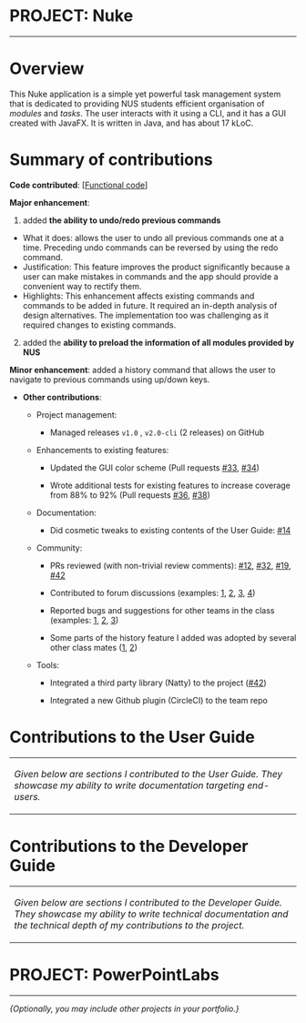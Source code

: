 PROJECT: Nuke
==============================

---

Overview
========

This Nuke application is a simple yet powerful task management system that is dedicated to providing NUS students efficient organisation of *modules* and *tasks*. The user interacts with it using a CLI, and it has a GUI created with JavaFX. It is written in Java, and has about 17 kLoC.

Summary of contributions
========================
**Code contributed**: \[[Functional code](https://nus-cs2113-ay1920s2.github.io/tp-dashboard/#breakdown=true&search=a11riseforme)\]

**Major enhancement**: 

1. added **the ability to undo/redo previous commands**

- What it does: allows the user to undo all previous commands one at a time. Preceding undo commands can be reversed by using the redo command.
- Justification: This feature improves the product significantly because a user can make mistakes in commands and the app should provide a convenient way to rectify them.
- Highlights: This enhancement affects existing commands and commands to be added in future. It required an in-depth analysis of design alternatives. The implementation too was challenging as it required changes to existing commands.

2. added the **ability to preload the information of all modules provided by NUS**

**Minor enhancement**: added a history command that allows the user to navigate to previous commands using up/down keys.


-   **Other contributions**:

    -   Project management:

        -   Managed releases `v1.0` ,  `v2.0-cli` (2 releases) on GitHub

    -   Enhancements to existing features:

        -   Updated the GUI color scheme (Pull requests [\#33](https://github.com), [\#34](https://github.com))

        -   Wrote additional tests for existing features to increase coverage from 88% to 92% (Pull requests [\#36](https://github.com), [\#38](https://github.com))

    -   Documentation:

        -   Did cosmetic tweaks to existing contents of the User Guide: [\#14](https://github.com)

    -   Community:

        -   PRs reviewed (with non-trivial review comments): [\#12](https://github.com), [\#32](https://github.com), [\#19](https://github.com), [\#42](https://github.com)

        -   Contributed to forum discussions (examples: [1](https://github.com), [2](https://github.com), [3](https://github.com), [4](https://github.com))

        -   Reported bugs and suggestions for other teams in the class (examples: [1](https://github.com), [2](https://github.com), [3](https://github.com))

        -   Some parts of the history feature I added was adopted by several other class mates ([1](https://github.com), [2](https://github.com))

    -   Tools:

        -   Integrated a third party library (Natty) to the project ([\#42](https://github.com))

        -   Integrated a new Github plugin (CircleCI) to the team repo

Contributions to the User Guide
===============================

<table><colgroup><col style="width: 100%" /></colgroup><tbody><tr class="odd"><td><p><em>Given below are sections I contributed to the User Guide. They showcase my ability to write documentation targeting end-users.</em></p></td></tr></tbody></table>

Contributions to the Developer Guide
====================================

<table><colgroup><col style="width: 100%" /></colgroup><tbody><tr class="odd"><td><p><em>Given below are sections I contributed to the Developer Guide. They showcase my ability to write technical documentation and the technical depth of my contributions to the project.</em></p></td></tr></tbody></table>

PROJECT: PowerPointLabs
=======================

---

*{Optionally, you may include other projects in your portfolio.}*
